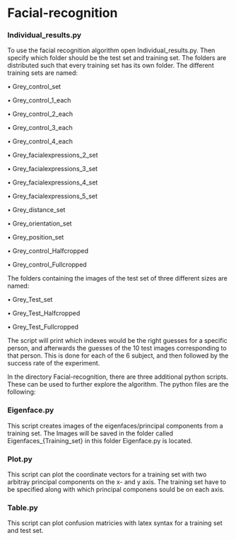 # Facial-recognition

### Individual_results.py
To use the facial recognition algorithm open Individual_results.py. Then specify which folder should be the test set and training set.  The folders are distributed such that every training set has its own folder. The different training sets are named:

• Grey_control_set 

• Grey_control_1_each

• Grey_control_2_each

• Grey_control_3_each

• Grey_control_4_each

• Grey_facialexpressions_2_set

• Grey_facialexpressions_3_set

• Grey_facialexpressions_4_set

• Grey_facialexpressions_5_set

• Grey_distance_set

• Grey_orientation_set

• Grey_position_set

• Grey_control_Halfcropped

• Grey_control_Fullcropped

The folders containing the images of the test set of three different sizes are named:

• Grey_Test_set

• Grey_Test_Halfcropped

• Grey_Test_Fullcropped

The script will print which indexes would be the right guesses for a specific person, and afterwards the guesses of the 10 test images corresponding to that person. This is done for each of the 6 subject, and then followed by the success rate of the experiment. 


In the directory Facial-recognition, there are three additional python scripts. These can be used to further explore the algorithm. The python files are the following: 

### Eigenface.py 
This script creates images of the eigenfaces/principal components from a training set. The Images will be saved in the folder called Eigenfaces_{Training_set} in this folder Eigenface.py is located. 

### Plot.py
This script can plot the coordinate vectors for a training set with two arbitray principal components on the x- and y axis. The training set have to be specified along with which principal componens sould be on each axis.

### Table.py
This script can plot confusion matricies with latex syntax for a training set and test set.
